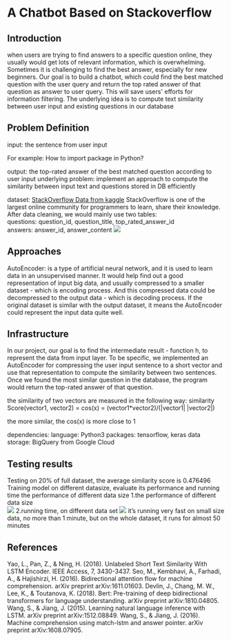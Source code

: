 # A Chatbot Based on Stackoverflow


## Introduction
when users are trying to find answers to a specific question online, they usually would get lots of relevant information, which is overwhelming. Sometimes it is challenging to find the best answer, especially for new beginners. Our goal is to build a chatbot, which could find the best matched question with the user query and return the top rated answer of that question as answer to user query. This will save users' efforts for information filtering.
The underlying idea is to compute text similarity between user input and existing questions in our database

## Problem Definition
input: the sentence from user input  

For example: How to import package in Python?  

output: the top-rated answer of the best matched question according to user input
underlying problem: implement an approach to compute the similarity between input text and questions stored in DB efficiently  

dataset: [StackOverflow Data from kaggle](https://www.kaggle.com/stackoverflow/stackoverflow)
StackOverflow is one of the largest online community for programmers to learn, share their knowledge.  
After data cleaning, we would mainly use two tables:  
questions: question_id, question_title, top_rated_answer_id  
answers: answer_id, answer_content
![](http://ww2.sinaimg.cn/large/006tNbRwly1ga2y4se0bxj311k0a0tae.jpg)

## Approaches
AutoEncoder: is a type of artificial neural network, and it is used to learn data in an unsupervised manner. It would help find out a good representation of input big data, and usually compressed to a smaller dataset - which is encoding process. And this compressed data could be decompressed to the output data - which is decoding process.
If the original dataset is similar with the output dataset, it means the AutoEncoder could represent the input data quite well.

## Infrastructure
In our project, our goal is to find the intermediate result - function h, to represent the data from input layer.
To be specific, we implemented an AutoEncoder for compressing the user input sentence to a short vector and use that representation to compute the similarity between two sentences.
Once we found the most similar question in the database, the program would return the top-rated answer of that question.

the similarity of two vectors are measured in the following way:
similarity Score(vector1, vector2) = cos(x) = (vector1*vector2)/(|vector1| |vector2|)

the more similar, the cos(x) is more close to 1

dependencies:
language: Python3
packages: tensorflow, keras
data storage: BigQuery from Google Cloud

##  Testing results
Testing on 20% of full dataset, the average similarity score is 0.476496
Training model on different datasize, evaluate its performance and  running time
the performance of different data size
1.the performance of different data size  
![](http://ww4.sinaimg.cn/large/006tNbRwly1ga2y9hp2ilj30vy0awta1.jpg)
2.running time, on different data set
![](http://ww1.sinaimg.cn/large/006tNbRwly1ga2y9wdxkgj30y80a6ab9.jpg)
it’s running very fast on small size data, no more than 1 minute, but on the whole dataset, it runs for almost 50 minutes
##  References
Yao, L., Pan, Z., & Ning, H. (2018). Unlabeled Short Text Similarity With LSTM Encoder. IEEE Access, 7, 3430-3437.
Seo, M., Kembhavi, A., Farhadi, A., & Hajishirzi, H. (2016). Bidirectional attention flow for machine comprehension. arXiv preprint arXiv:1611.01603.
Devlin, J., Chang, M. W., Lee, K., & Toutanova, K. (2018). Bert: Pre-training of deep bidirectional transformers for language understanding. arXiv preprint arXiv:1810.04805.
Wang, S., & Jiang, J. (2015). Learning natural language inference with LSTM. arXiv preprint arXiv:1512.08849.
Wang, S., & Jiang, J. (2016). Machine comprehension using match-lstm and answer pointer. arXiv preprint arXiv:1608.07905.




